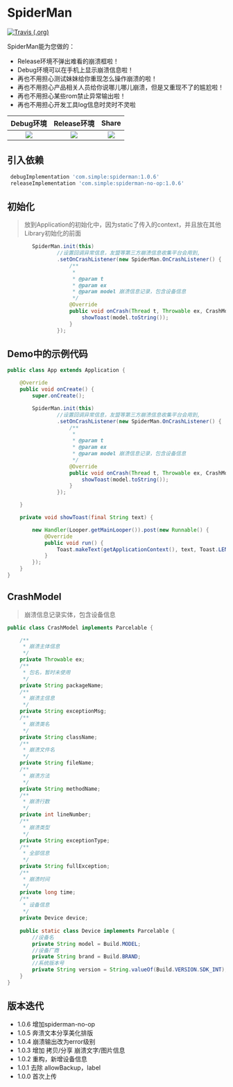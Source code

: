 # SpiderMan

 [![Travis (.org)](https://img.shields.io/badge/jcenter-1.0.5-blue.svg)](https://bintray.com/simplepeng/maven/SpiderMan)

SpiderMan能为您做的：

* Release环境不弹出难看的崩溃框啦！
* Debug环境可以在手机上显示崩溃信息啦！
* 再也不用担心测试妹妹给你重现怎么操作崩溃的啦！
* 再也不用担心产品相关人员给你说哪儿哪儿崩溃，但是又重现不了的尴尬啦！
* 再也不用担心某些rom禁止异常输出啦！
* 再也不用担心开发工具log信息时灵时不灵啦

|                          Debug环境                           |                         Release环境                          |                            Share                             |
| :----------------------------------------------------------: | :----------------------------------------------------------: | :----------------------------------------------------------: |
| ![](https://raw.githubusercontent.com/simplepeng/SpiderMan/3f457c754a90baa8c9b73b6953b4cb9581bb9414/statics/debug.gif) | ![](https://raw.githubusercontent.com/simplepeng/SpiderMan/3f457c754a90baa8c9b73b6953b4cb9581bb9414/statics/release.gif) | ![](https://ws1.sinaimg.cn/mw690/00677ch9gy1ftoekwmvl3j30af0hygof) |




## 引入依赖

```groovy
 debugImplementation 'com.simple:spiderman:1.0.6'
 releaseImplementation 'com.simple:spiderman-no-op:1.0.6'
```

## 初始化

> 放到Application的初始化中，因为static了传入的context，并且放在其他Library初始化的前面

```java
        SpiderMan.init(this)
                //设置回调异常信息，友盟等第三方崩溃信息收集平台会用到,
                .setOnCrashListener(new SpiderMan.OnCrashListener() {
                    /**
                     *
                     * @param t
                     * @param ex
                     * @param model 崩溃信息记录，包含设备信息
                     */
                    @Override
                    public void onCrash(Thread t, Throwable ex, CrashModel model) {
                        showToast(model.toString());
                    }
                });

```

## Demo中的示例代码

```java
public class App extends Application {

    @Override
    public void onCreate() {
        super.onCreate();

        SpiderMan.init(this)
                //设置回调异常信息，友盟等第三方崩溃信息收集平台会用到,
                .setOnCrashListener(new SpiderMan.OnCrashListener() {
                    /**
                     *
                     * @param t
                     * @param ex
                     * @param model 崩溃信息记录，包含设备信息
                     */
                    @Override
                    public void onCrash(Thread t, Throwable ex, CrashModel model) {
                        showToast(model.toString());
                    }
                });

    }

    private void showToast(final String text) {

        new Handler(Looper.getMainLooper()).post(new Runnable() {
            @Override
            public void run() {
                Toast.makeText(getApplicationContext(), text, Toast.LENGTH_SHORT).show();
            }
        });
    }
}
```

## CrashModel

> 崩溃信息记录实体，包含设备信息

```java
public class CrashModel implements Parcelable {

    /**
     * 崩溃主体信息
     */
    private Throwable ex;
    /**
     * 包名，暂时未使用
     */
    private String packageName;
    /**
     * 崩溃主信息
     */
    private String exceptionMsg;
    /**
     * 崩溃类名
     */
    private String className;
    /**
     * 崩溃文件名
     */
    private String fileName;
    /**
     * 崩溃方法
     */
    private String methodName;
    /**
     * 崩溃行数
     */
    private int lineNumber;
    /**
     * 崩溃类型
     */
    private String exceptionType;
    /**
     * 全部信息
     */
    private String fullException;
    /**
     * 崩溃时间
     */
    private long time;
    /**
     * 设备信息
     */
    private Device device;
    
    public static class Device implements Parcelable {
        //设备名
        private String model = Build.MODEL;
        //设备厂商
        private String brand = Build.BRAND;
        //系统版本号
        private String version = String.valueOf(Build.VERSION.SDK_INT);
    }
}
```

## 版本迭代

* 1.0.6 增加spiderman-no-op
* 1.0.5 奔溃文本分享美化排版
* 1.0.4 崩溃输出改为error级别
* 1.0.3 增加 拷贝/分享 崩溃文字/图片信息
* 1.0.2 重构，新增设备信息
* 1.0.1 去除 allowBackup，label
* 1.0.0 首次上传

